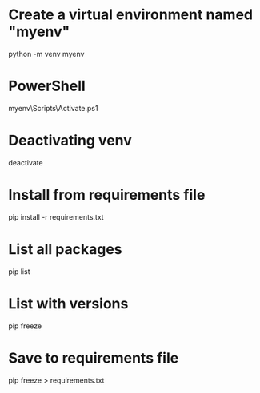 # Create a virtual environment named "myenv"
python -m venv myenv

# PowerShell
myenv\Scripts\Activate.ps1


# Deactivating venv 
deactivate

# Install from requirements file
pip install -r requirements.txt

# List all packages
pip list

# List with versions
pip freeze

# Save to requirements file
pip freeze > requirements.txt